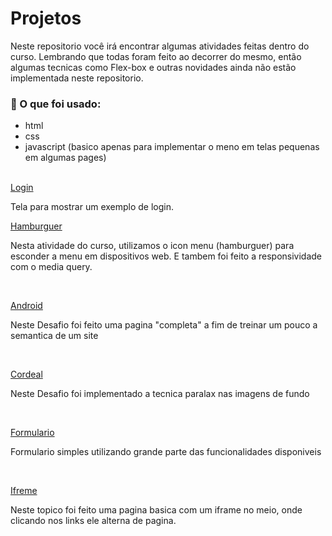 # Projetos
Neste repositorio você irá encontrar algumas atividades feitas dentro do curso. 
Lembrando que todas foram feito ao decorrer do mesmo, então algumas tecnicas como Flex-box e outras novidades ainda não estão implementada neste repositorio.

### 📄 O que foi usado:

- html
- css
- javascript (basico apenas para implementar o meno em telas pequenas em algumas pages)
<br>
<a href="https://abnersantos25.github.io/HTML-CSS/exercicios/ex026/mq005/home.html" target="_blank">Login</a>
<p>Tela para mostrar um exemplo de login.</p>
<a href="https://abnersantos25.github.io/HTML-CSS/exercicios/ex026/mq005/index.html" target="_blank">Hamburguer</a>
<p>Nesta atividade do curso, utilizamos o icon menu (hamburguer) para esconder a menu em dispositivos web. E tambem foi feito a responsividade com o media query.</p>
<br>

<a href="https://abnersantos25.github.io/HTML-CSS/Dessafio/Site%20Android/GROUPING_TAGS%20copy.html" target="_blank">Android </a>
<p>Neste Desafio foi feito uma pagina "completa" a fim de treinar um pouco a semantica de um site</p>
<br>

<a href="https://abnersantos25.github.io/HTML-CSS/Dessafio/Site%20Cordeal/cordeal.html" target="_blank">Cordeal</a>
<p>Neste Desafio foi implementado a tecnica paralax nas imagens de fundo</p>
<br>

<a href="https://abnersantos25.github.io/HTML-CSS/exercicios/ex25/formulario01.html" target="_blank">Formulario</a>
<p>Formulario simples utilizando grande parte das funcionalidades disponiveis</p>
<br>

<a href="https://abnersantos25.github.io/HTML-CSS/exercicios/ex24/iframe.html" target="_blank">Ifreme</a>
<p>Neste topico foi feito uma pagina basica com um iframe no meio, onde clicando nos links ele alterna de pagina.</p>
